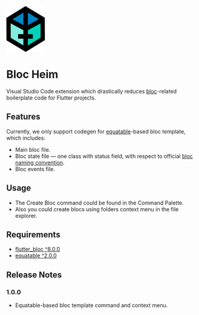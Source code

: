 
![Picture](assets/logo.png)

# Bloc Heim

Visual Studio Code extension which drastically reduces [bloc](https://bloclibrary.dev/#/)-related boilerplate code for Flutter projects. 

## Features

Currently, we only support codegen for [equatable](https://pub.dev/packages/equatable)-based bloc template, which includes:

- Main bloc file. 
- Bloc state file — one class with status field, with respect to official [bloc naming convention](https://bloclibrary.dev/#/blocnamingconventions).  
- Bloc events file. 

## Usage

- The Create Bloc command could be found in the Command Palette. 
- Also you could create blocs using folders context menu in the file explorer.

## Requirements

- [flutter_bloc ^8.0.0](https://pub.dev/packages/flutter_bloc)
- [equatable ^2.0.0](https://pub.dev/packages/equatable)

## Release Notes

### 1.0.0

- Equatable-based bloc template command and context menu. 

